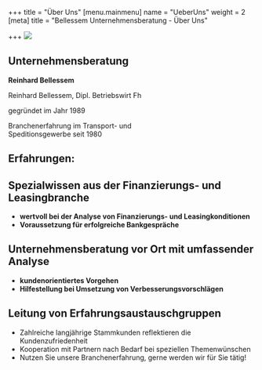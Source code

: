 +++
title = "Über Uns"
[menu.mainmenu]
name = "UeberUns"
weight = 2
[meta]
title = "Bellessem Unternehmensberatung - Über Uns"

+++
![](/bellesseminternet.JPG)

## **Unternehmensberatung**  
 **Reinhard Bellessem**

Reinhard Bellessem, Dipl. Betriebswirt Fh

gegründet im Jahr 1989  
  
 Branchenerfahrung im Transport- und  
 Speditionsgewerbe seit 1980

## 

## 

## Erfahrungen:

## Spezialwissen aus der Finanzierungs- und Leasingbranche

* **wertvoll bei der Analyse von Finanzierungs- und Leasingkonditionen**
* **Voraussetzung für erfolgreiche Bankgespräche**

## Unternehmensberatung vor Ort mit umfassender Analyse

* **kundenorientiertes Vorgehen**
* **Hilfestellung bei Umsetzung von Verbesserungsvorschlägen**

## Leitung von Erfahrungsaustauschgruppen

* Zahlreiche langjährige Stammkunden reflektieren die Kundenzufriedenheit
* Kooperation mit Partnern nach Bedarf bei speziellen Themenwünschen
* Nutzen Sie unsere Branchenerfahrung, gerne werden wir für Sie tätig!